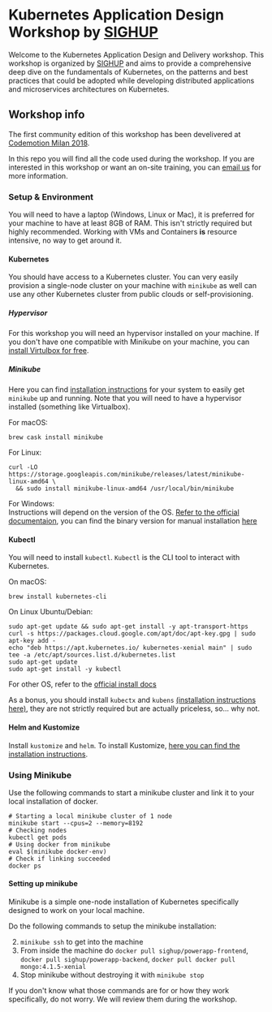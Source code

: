 # Kubernetes Application Design Workshop by [SIGHUP](https://sighup.io)

Welcome to the Kubernetes Application Design and Delivery workshop. This workshop is organized by [SIGHUP](https://sighup.io) and aims to provide a comprehensive deep dive on the fundamentals of Kubernetes, on the patterns and best practices that could be adopted while developing distributed applications and microservices architectures on Kubernetes.

## Workshop info

The first community edition of this workshop has been develivered at [Codemotion Milan 2018](https://milan2018.codemotionworld.com/workshop/kubernetes-application-design-and-delivery/).

In this repo you will find all the code used during the workshop. If you are interested in this workshop or want an on-site training, you can [email us](mailto:training@sighup.io) for more information.

### Setup & Environment

You will need to have a laptop (Windows, Linux or Mac), it is preferred for your machine to have at least 8GB of RAM. This isn't strictly required but highly recommended. Working with VMs and Containers **is** resource intensive, no way to get around it.

#### Kubernetes

You should have access to a Kubernetes cluster. You can very easily provision a single-node cluster on your machine with `minikube` as well can use any other Kubernetes cluster from public clouds or self-provisioning.

##### Hypervisor

For this workshop you will need an hypervisor installed on your machine. If you don't have one compatible with Minikube on your machine, you can [install Virtulbox for free](https://www.virtualbox.org/).

##### Minikube
Here you can find [installation instructions](https://github.com/kubernetes/minikube#installation) for your system to easily get `minikube` up and running. Note that you will need to have a hypervisor installed (something like Virtualbox).

For macOS:  

```shell
brew cask install minikube
```

For Linux:  
```shell
curl -LO https://storage.googleapis.com/minikube/releases/latest/minikube-linux-amd64 \
  && sudo install minikube-linux-amd64 /usr/local/bin/minikube
```

For Windows:  
Instructions will depend on the version of the OS. [Refer to the official documentaion](https://github.com/kubernetes/minikube#windows), you can find the binary version for manual installation [here](https://storage.googleapis.com/minikube/releases/latest/minikube-windows-amd64.exe)

#### Kubectl
You will need to install `kubectl`. `Kubectl` is the CLI tool to interact with Kubernetes.

On macOS:  
```shell
brew install kubernetes-cli
```

On Linux Ubuntu/Debian:  
```shell
sudo apt-get update && sudo apt-get install -y apt-transport-https
curl -s https://packages.cloud.google.com/apt/doc/apt-key.gpg | sudo apt-key add -
echo "deb https://apt.kubernetes.io/ kubernetes-xenial main" | sudo tee -a /etc/apt/sources.list.d/kubernetes.list
sudo apt-get update
sudo apt-get install -y kubectl
```

For other OS, refer to the [official install docs](https://kubernetes.io/docs/tasks/tools/install-kubectl/#install-kubectl)

As a bonus, you should install `kubectx` and `kubens` [(installation instructions here)](https://github.com/ahmetb/kubectx#installation), they are not strictly required but are actually priceless, so... why not.

#### Helm and Kustomize

Install `kustomize` and `helm`. To install Kustomize, [here you can find the installation instructions](https://github.com/kubernetes-sigs/kustomize/blob/master/docs/INSTALL.md).

### Using Minikube

Use the following commands to start a minikube cluster and link it to your local installation of docker.

```shell
# Starting a local minikube cluster of 1 node
minikube start --cpus=2 --memory=8192
# Checking nodes
kubectl get pods
# Using docker from minikube
eval $(minikube docker-env)
# Check if linking succeeded
docker ps
```

#### Setting up minikube

Minikube is a simple one-node installation of Kubernetes specifically designed to work on your local machine.

Do the following commands to setup the minikube installation:

2. `minikube ssh` to get into the machine
3. From inside the machine do `docker pull sighup/powerapp-frontend`, `docker pull sighup/powerapp-backend`, `docker pull docker pull mongo:4.1.5-xenial`
4. Stop minikube without destroying it with `minikube stop`

If you don't know what those commands are for or how they work specifically, do not worry. We will review them during the workshop.
